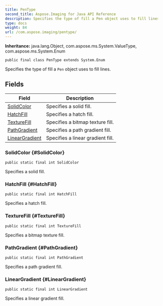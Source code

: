 ```yaml
---
title: PenType
second_title: Aspose.Imaging for Java API Reference
description: Specifies the type of fill a Pen object uses to fill lines.
type: docs
weight: 84
url: /com.aspose.imaging/pentype/
---
```

**Inheritance:**
java.lang.Object, com.aspose.ms.System.ValueType, com.aspose.ms.System.Enum
```
public final class PenType extends System.Enum
```

Specifies the type of fill a `Pen` object uses to fill lines.
## Fields

| Field | Description |
| --- | --- |
| [SolidColor](#SolidColor) | Specifies a solid fill. |
| [HatchFill](#HatchFill) | Specifies a hatch fill. |
| [TextureFill](#TextureFill) | Specifies a bitmap texture fill. |
| [PathGradient](#PathGradient) | Specifies a path gradient fill. |
| [LinearGradient](#LinearGradient) | Specifies a linear gradient fill. |
### SolidColor {#SolidColor}
```
public static final int SolidColor
```


Specifies a solid fill.

### HatchFill {#HatchFill}
```
public static final int HatchFill
```


Specifies a hatch fill.

### TextureFill {#TextureFill}
```
public static final int TextureFill
```


Specifies a bitmap texture fill.

### PathGradient {#PathGradient}
```
public static final int PathGradient
```


Specifies a path gradient fill.

### LinearGradient {#LinearGradient}
```
public static final int LinearGradient
```


Specifies a linear gradient fill.

